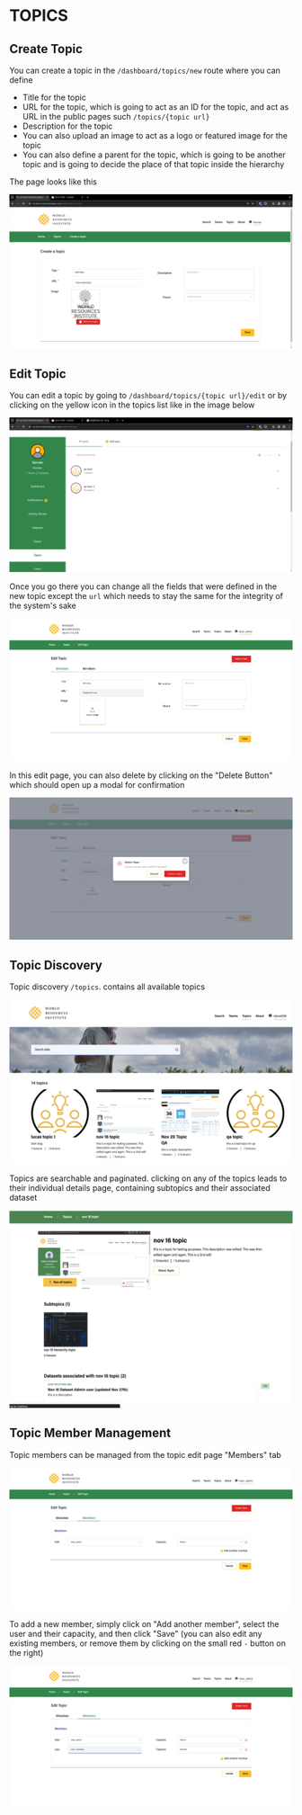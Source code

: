 # TOPICS

## Create Topic

You can create a topic in the `/dashboard/topics/new` route where you can define

- Title for the topic
- URL for the topic, which is going to act as an ID for the topic, and act as URL in the public pages such `/topics/{topic url}`
- Description for the topic
- You can also upload an image to act as a logo or featured image for the topic
- You can also define a parent for the topic, which is going to be another topic and is going to decide the place of that topic inside the hierarchy

The page looks like this

![New topic page](./create.png)

## Edit Topic

You can edit a topic by going to `/dashboard/topics/{topic url}/edit` or by clicking on the yellow icon in the topics list like in the image below

![All topics page](./list.png)

Once you go there you can change all the fields that were defined in the new topic except the `url` which needs to stay the same for the integrity of the system's sake

![Edit topic page](./edit.png)

In this edit page, you can also delete by clicking on the "Delete Button" which should open up a modal for confirmation

![Delete topic modal](./delete.png)

## Topic Discovery

Topic discovery `/topics`. contains all available topics

![Topics](./topics.png)

Topics are searchable and paginated. clicking on any of the topics leads to their individual details
page, containing subtopics and their associated dataset

![Topic page](./onetopic.png)

## Topic Member Management

Topic members can be managed from the topic edit page "Members" tab

![Members management](./members.png)

To add a new member, simply click on "Add another member", select the user and their capacity, and then click "Save" (you can also edit any existing members, or remove them by clicking on the small red `-` button on the right)

![Members management addition](./members-add.png)